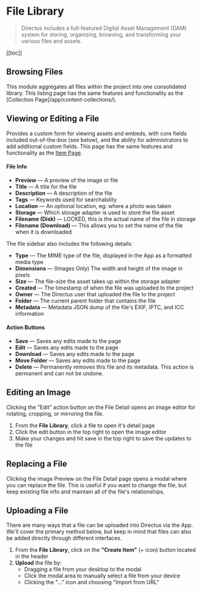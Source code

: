 # File Library

> Directus includes a full-featured Digital Asset Management (DAM) system for storing, organizing, browsing, and
> transforming your various files and assets.

[[toc]]

## Browsing Files

This module aggregates all files within the project into one consolidated library. This listing page has the same
features and functionality as the [Collection Page]/app/content-collections/).

## Viewing or Editing a File

Provides a custom form for viewing assets and embeds, with core fields included out-of-the-box (see below), and the
ability for administrators to add additional custom fields. This page has the same features and functionality as the
[Item Page](/app/content/item).

#### File Info

- **Preview** — A preview of the image or file
- **Title** — A title for the file
- **Description** — A description of the file
- **Tags** — Keywords used for searchability
- **Location** — An optional location, eg: where a photo was taken
- **Storage** — Which storage adapter is used to store the file asset
- **Filename (Disk)** — LOCKED, this is the actual name of the file in storage
- **Filename (Download)** — This allows you to set the name of the file when it is downloaded

The file sidebar also includes the following details:

- **Type** — The MIME type of the file, displayed in the App as a formatted media type
- **Dimensions** — (Images Only) The width and height of the image in pixels
- **Size** — The file-size the asset takes up within the storage adapter
- **Created** — The timestamp of when the file was uploaded to the project
- **Owner** — The Directus user that uploaded the file to the project
- **Folder** — The current parent folder that contains the file
- **Metadata** — Metadata JSON dump of the file's EXIF, IPTC, and ICC information

#### Action Buttons

- **Save** — Saves any edits made to the page
- **Edit** — Saves any edits made to the page
- **Download** — Saves any edits made to the page
- **Move Folder** — Saves any edits made to the page
- **Delete** — Permanently removes this file and its metadata. This action is permanent and can not be undone.

## Editing an Image

Clicking the "Edit" action button on the File Detail opens an image editor for rotating, cropping, or mirroring the
file.

1. From the **File Library**, click a file to open it's detail page
2. Click the edit button in the top right to open the image editor
3. Make your changes and hit save in the top right to save the updates to the file

## Replacing a File

Clicking the image Preview on the File Detail page opens a modal where you can replace the file. This is useful if you
want to change the file, but keep existing file info and maintain all of the file's relationships.

## Uploading a File

There are many ways that a file can be uploaded into Directus via the App. We'll cover the primary method below, but
keep in mind that files can also be added directly through different interfaces.

1. From the **File Library**, click on the **"Create Item"** (+ icon) button located in the header
2. **Upload** the file by:
   - Dragging a file from your desktop to the modal
   - Click the modal area to manually select a file from your device
   - Clicking the "..." icon and choosing "Import from URL"
